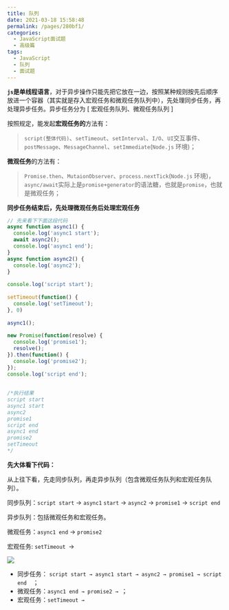 ```yaml
---
title: 队列
date: 2021-03-18 15:58:48
permalink: /pages/280bf1/
categories:
  - JavaScript面试题
  - 高级篇
tags:
  - JavaScript
  - 队列
  - 面试题
---
```


**`js`是单线程语言**，对于异步操作只能先把它放在一边，按照某种规则按先后顺序放进一个容器（其实就是存入宏观任务和微观任务队列中），先处理同步任务，再处理异步任务。异步任务分为 [ 宏观任务队列、微观任务队列 ]

按照规定，能发起**宏观任务的**方法有：

> `script(整体代码)`、`setTimeout`、`setInterval`、`I/O`、`UI`交互事件、`postMessage`、`MessageChannel`、`setImmediate`(`Node.js` 环境)；

**微观任务**的方法有：

> `Promise.then`、`MutaionObserver`、`process.nextTick`(`Node.js` 环境)，`async/await`实际上是`promise+generator`的语法糖，也就是`promise`，也就是微观任务；

**同步任务结束后，先处理微观任务后处理宏观任务** 

```javascript
// 先来看下下面这段代码
async function async1() {
  console.log('async1 start');
  await async2();
  console.log('async1 end');
}
async function async2() {
  console.log('async2');
}
 
console.log('script start');
 
setTimeout(function() {
  console.log('setTimeout');
}, 0)
 
async1();
 
new Promise(function(resolve) {
  console.log('promise1');
  resolve();
}).then(function() {
  console.log('promise2');
});
console.log('script end');
 
 
/*执行结果
script start
async1 start
async2
promise1
script end
async1 end
promise2
setTimeout
*/
```

**先大体看下代码：**

从上往下看，先走同步队列，再走异步队列（包含微观任务队列和宏观任务队列）。

同步队列：`script start` → `async1` `start` → `async2` → `promise1` → `script end`

异步队列：包括微观任务和宏观任务。

微观任务：`async1 end` → `promise2`

宏观任务: `setTimeout `→

![](https://picgoi-mg.oss-cn-beijing.aliyuncs.com/img/20210318163448.png)

* 同步任务： `script start → async1 start → async2 → promise1 → script end  `；
* 微观任务：`async1 end → promise2 → `；
* 宏观任务：`setTimeout → `

